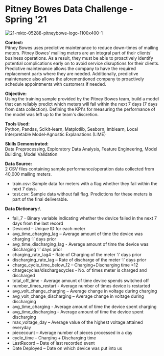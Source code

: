 # Pitney Bowes Data Challenge - Spring '21

![21-mktc-05288-pitneybowe-logo-1100x400-1](https://user-images.githubusercontent.com/82073881/151915766-8d8b5a71-5674-46dc-aff0-2615e36693b9.jpg)

**Context:**\
Pitney Bowes uses predictive maintenance to reduce down-times of mailing meters. Pitney Bowes' mailing meters are an integral part of their clients' business operations. As a result, they must be able to proactively identify potential complications early on to avoid service disruptions for their clients. Predictive maintenance allows the company to have the required replacement parts where they are needed. Additionally, predictive maintenance also allows the aforementioned company to proactively schedule appointments with customers if needed.

**Objective:**\
Using the training sample provided by the Pitney Bowes team, build a model that can reliably predict which meters will fail within the next 7 days (7 days from data collection). Defining the KPI's for measuring the performance of the model was left up to the team's discretion.

**Tools Used:**\
Python, Pandas, Scikit-learn, Matplotlib, Seaborn, Imblearn, Local Interpretable Model-Agnostic Explanations (LIME)

**Skills Demonstrated:**\
Data Preprocessing, Exploratory Data Analysis, Feature Engineering, Model Building, Model Validation

**Data Source:**\
2 CSV files containing sample performance/operation data collected from 40,000 mailing meters.
- train.csv: Sample data for meters with a flag whether they fail within the next 7 days.
- test.csv: Sample data without fail flag. Predictions for these meters is part of the final deliverable.

**Data Dictionary:**\
- fail_7 – Binary variable indicating whether the device failed in the next 7 days from the last record 	
- Deviceid – Unique ID for each meter
- avg_time_charging_lag – Average amount of time the device was charging ‘i’ days prior
- avg_time_discharging_lag - Average amount of time the device was discharging ‘i’ days prior 
- charging_rate_lag4 -  Rate of Charging of the meter ‘i’ days prior
- discharging_rate_lag – Rate of discharge of the meter ‘i’ days prior
- charge_cycle_time_below_12 – Charging+Discharging time <12	
- chargecycles/dischargecycles -	No. of times meter is charged and discharged
- total_off_time	- Average amount of time device spends switched off
- number_times_restart	- Average number of times device is restarted 
- avg_volt_change_charging – Average change in voltage during charging	
- avg_volt_change_discharging – Average change in voltage during discharging	
- avg_time_charging - Average amount of time the device spent charging
- avg_time_discharging - Average amount of time the device spent discharging	
- max_voltage_day – Average value of the highest voltage attained everyday 	
- piececount – Average number of pieces processed in a day	
- cycle_time – Charging + Discharging time	
- LastRecord – Date of last recorded event 
- Date Deployed – Date on which device was put into us

